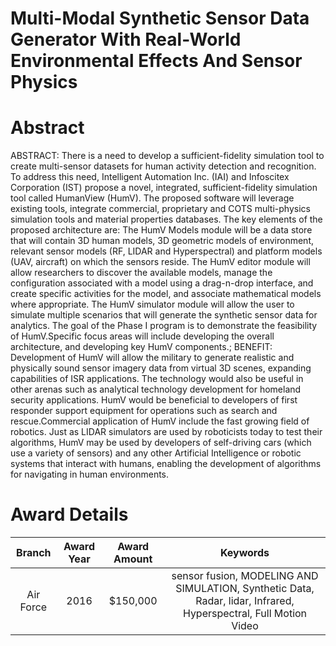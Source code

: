
Multi-Modal Synthetic Sensor Data Generator With Real-World Environmental Effects And Sensor Physics
====================================================================================================

# Abstract


ABSTRACT: There is a need to develop a sufficient-fidelity simulation tool to create multi-sensor datasets for human activity detection and recognition. To address this need, Intelligent Automation Inc. (IAI) and Infoscitex Corporation (IST) propose a novel, integrated, sufficient-fidelity simulation tool called HumanView (HumV). The proposed software will leverage existing tools, integrate commercial, proprietary and COTS multi-physics simulation tools and material properties databases. The key elements of the proposed architecture are: The HumV Models module will be a data store that will contain 3D human models, 3D geometric models of environment, relevant sensor models (RF, LIDAR and Hyperspectral) and platform models (UAV, aircraft) on which the sensors reside. The HumV editor module will allow researchers to discover the available models, manage the configuration associated with a model using a drag-n-drop interface, and create specific activities for the model, and associate mathematical models where appropriate. The HumV simulator module will allow the user to simulate multiple scenarios that will generate the synthetic sensor data for analytics. The goal of the Phase I program is to demonstrate the feasibility of HumV.Specific focus areas will include developing the overall architecture, and developing key HumV components.; BENEFIT: Development of HumV will allow the military to generate realistic and physically sound sensor imagery data from virtual 3D scenes, expanding capabilities of ISR applications. The technology would also be useful in other arenas such as analytical technology development for homeland security applications. HumV would be beneficial to developers of first responder support equipment for operations such as search and rescue.Commercial application of HumV include the fast growing field of robotics. Just as LIDAR simulators are used by roboticists today to test their algorithms, HumV may be used by developers of self-driving cars (which use a variety of sensors) and any other Artificial Intelligence or robotic systems that interact with humans, enabling the development of algorithms for navigating in human environments.  

# Award Details

|Branch|Award Year|Award Amount|Keywords|
| :---: | :---: | :---: | :---: |
|Air Force|2016|$150,000|sensor fusion, MODELING AND SIMULATION, Synthetic Data, Radar, lidar, Infrared, Hyperspectral, Full Motion Video|
